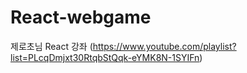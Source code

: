 # React-webgame
제로초님 React 강좌 (https://www.youtube.com/playlist?list=PLcqDmjxt30RtqbStQqk-eYMK8N-1SYIFn)

